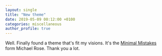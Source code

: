 ```yaml
---
layout: single
title: "New theme"
date: 2019-05-09 00:12:00 +0100
categories: miscellaneous
author_profile: true
---
```


Well. Finally found a theme that's fit my visions. It's the [Minimal Mistakes](https://github.com/mmistakes/minimal-mistakes "Minimal Mistakes Jekyll theme") form Michael Rose. Thank you a lot.